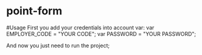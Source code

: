 # point-form


#Usage
First you add your credentials into account var:
    var EMPLOYER_CODE = "YOUR CODE";
    var PASSWORD = "YOUR PASSWORD";

And now you just need to run the project;
